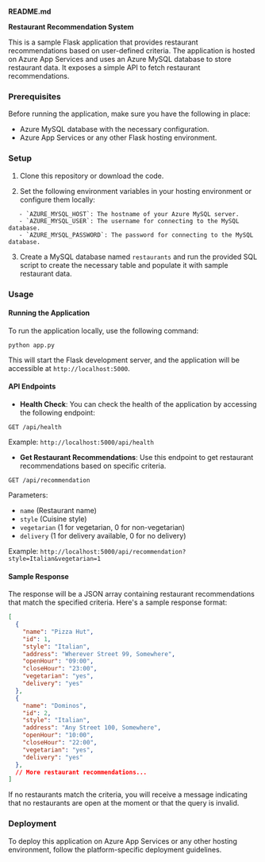 **README.md**

**Restaurant Recommendation System**

This is a sample Flask application that provides restaurant recommendations based on user-defined criteria. The application is hosted on Azure App Services and uses an Azure MySQL database to store restaurant data. It exposes a simple API to fetch restaurant recommendations.

### Prerequisites

Before running the application, make sure you have the following in place:

* Azure MySQL database with the necessary configuration.
* Azure App Services or any other Flask hosting environment.

### Setup

1. Clone this repository or download the code.

2. Set the following environment variables in your hosting environment or configure them locally:

```
   - `AZURE_MYSQL_HOST`: The hostname of your Azure MySQL server.
   - `AZURE_MYSQL_USER`: The username for connecting to the MySQL database.
   - `AZURE_MYSQL_PASSWORD`: The password for connecting to the MySQL database.
```

3. Create a MySQL database named `restaurants` and run the provided SQL script to create the necessary table and populate it with sample restaurant data.

### Usage

#### Running the Application

To run the application locally, use the following command:

```
python app.py
```

This will start the Flask development server, and the application will be accessible at `http://localhost:5000`.

#### API Endpoints

* **Health Check**: You can check the health of the application by accessing the following endpoint:

```
GET /api/health
```

Example: `http://localhost:5000/api/health`

* **Get Restaurant Recommendations**: Use this endpoint to get restaurant recommendations based on specific criteria.

```
GET /api/recommendation
```

Parameters:

* `name` (Restaurant name)
* `style` (Cuisine style)
* `vegetarian` (1 for vegetarian, 0 for non-vegetarian)
* `delivery` (1 for delivery available, 0 for no delivery)

Example: `http://localhost:5000/api/recommendation?style=Italian&vegetarian=1`

#### Sample Response

The response will be a JSON array containing restaurant recommendations that match the specified criteria. Here's a sample response format:

```json
[
  {
    "name": "Pizza Hut",
    "id": 1,
    "style": "Italian",
    "address": "Wherever Street 99, Somewhere",
    "openHour": "09:00",
    "closeHour": "23:00",
    "vegetarian": "yes",
    "delivery": "yes"
  },
  {
    "name": "Dominos",
    "id": 2,
    "style": "Italian",
    "address": "Any Street 100, Somewhere",
    "openHour": "10:00",
    "closeHour": "22:00",
    "vegetarian": "yes",
    "delivery": "yes"
  },
  // More restaurant recommendations...
]
```

If no restaurants match the criteria, you will receive a message indicating that no restaurants are open at the moment or that the query is invalid.

### Deployment

To deploy this application on Azure App Services or any other hosting environment, follow the platform-specific deployment guidelines.
